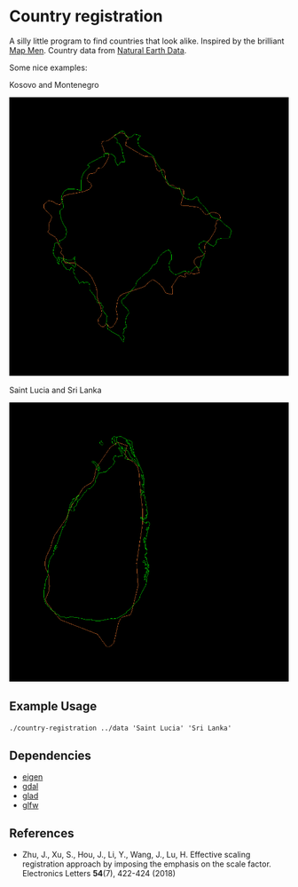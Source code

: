 # Country registration

A silly little program to find countries that look alike. Inspired by the brilliant [Map Men](https://www.youtube.com/watch?v=8mrNEVUuZdk). Country data from [Natural Earth Data](https://www.naturalearthdata.com/downloads/10m-cultural-vectors/10m-admin-0-countries/).

Some nice examples:

Kosovo and Montenegro

![Montenegro registered with Kosovo](images/kosovo-montenegro.PNG)

Saint Lucia and Sri Lanka

![Sri Lanka registered with Montenegro](images/saint-lucia-sri-lanka.PNG)

## Example Usage

`./country-registration ../data 'Saint Lucia' 'Sri Lanka'`

## Dependencies

* [eigen](https://eigen.tuxfamily.org/index.php?title=Main_Page)
* [gdal](https://gdal.org/)
* [glad](https://github.com/Dav1dde/glad)
* [glfw](https://www.glfw.org/)

## References
* Zhu, J., Xu, S., Hou, J., Li, Y., Wang, J., Lu, H. Effective scaling registration approach by imposing the emphasis on the scale factor. Electronics Letters __54__(7), 422-424 (2018)